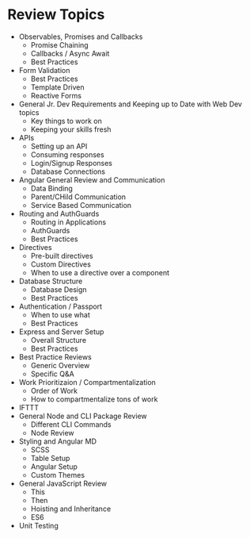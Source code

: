 # Review Topics

* Observables, Promises and Callbacks
    * Promise Chaining
    * Callbacks / Async Await
    * Best Practices
* Form Validation
    * Best Practices
    * Template Driven
    * Reactive Forms
* General Jr. Dev Requirements and Keeping up to Date with Web Dev topics
    * Key things to work on
    * Keeping your skills fresh
* APIs
    * Setting up an API
    * Consuming responses
    * Login/Signup Responses
    * Database Connections
* Angular General Review and Communication
    * Data Binding
    * Parent/CHild Communication
    * Service Based Communication
* Routing and AuthGuards
    * Routing in Applications
    * AuthGuards
    * Best Practices
* Directives
    * Pre-built directives
    * Custom Directives
    * When to use a directive over a component
* Database Structure
    * Database Design
    * Best Practices
* Authentication / Passport
    * When to use what
    * Best Practices
* Express and Server Setup
    * Overall Structure
    * Best Practices
* Best Practice Reviews
    * Generic Overview
    * Specific Q&A
* Work Prioritizaion / Compartmentalization
    * Order of Work
    * How to compartmentalize tons of work 
* IFTTT
* General Node and CLI Package Review
    * Different CLI Commands
    * Node Review
* Styling and Angular MD
    * SCSS
    * Table Setup
    * Angular Setup
    * Custom Themes
* General JavaScript Review
    * This
    * Then
    * Hoisting and Inheritance
    * ES6
* Unit Testing